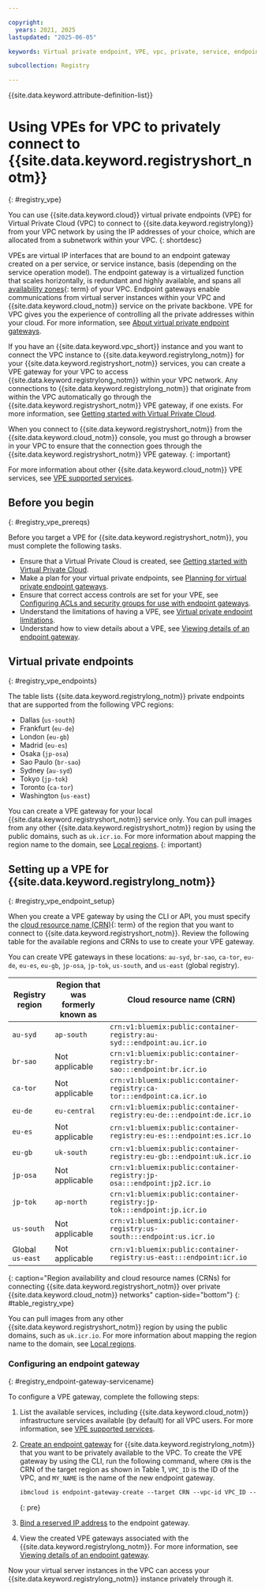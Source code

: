 ```yaml
---

copyright:
  years: 2021, 2025
lastupdated: "2025-06-05"

keywords: Virtual private endpoint, VPE, vpc, private, service, endpoint gateway, gateway, endpoint

subcollection: Registry

---
```


{{site.data.keyword.attribute-definition-list}}

# Using VPEs for VPC to privately connect to {{site.data.keyword.registryshort_notm}}
{: #registry_vpe}

You can use {{site.data.keyword.cloud}} virtual private endpoints (VPE) for Virtual Private Cloud (VPC) to connect to {{site.data.keyword.registrylong}} from your VPC network by using the IP addresses of your choice, which are allocated from a subnetwork within your VPC.
{: shortdesc}

VPEs are virtual IP interfaces that are bound to an endpoint gateway created on a per service, or service instance, basis (depending on the service operation model). The endpoint gateway is a virtualized function that scales horizontally, is redundant and highly available, and spans all [availability zones](#x7018171){: term} of your VPC. Endpoint gateways enable communications from virtual server instances within your VPC and {{site.data.keyword.cloud_notm}} service on the private backbone. VPE for VPC gives you the experience of controlling all the private addresses within your cloud. For more information, see [About virtual private endpoint gateways](/docs/vpc?topic=vpc-about-vpe).

If you have an {{site.data.keyword.vpc_short}} instance and you want to connect the VPC instance to {{site.data.keyword.registrylong_notm}} for your {{site.data.keyword.registryshort_notm}} services, you can create a VPE gateway for your VPC to access {{site.data.keyword.registrylong_notm}} within your VPC network. Any connections to {{site.data.keyword.registrylong_notm}} that originate from within the VPC automatically go through the {{site.data.keyword.registryshort_notm}} VPE gateway, if one exists. For more information, see [Getting started with Virtual Private Cloud](/docs/vpc?topic=vpc-getting-started).

When you connect to {{site.data.keyword.registryshort_notm}} from the {{site.data.keyword.cloud_notm}} console, you must go through a browser in your VPC to ensure that the connection goes through the {{site.data.keyword.registryshort_notm}} VPE gateway.
{: important}

For more information about other {{site.data.keyword.cloud_notm}} VPE services, see [VPE supported services](/docs/vpc?topic=vpc-vpe-supported-services).

## Before you begin
{: #registry_vpe_prereqs}

Before you target a VPE for {{site.data.keyword.registryshort_notm}}, you must complete the following tasks.

- Ensure that a Virtual Private Cloud is created, see [Getting started with Virtual Private Cloud](/docs/vpc?topic=vpc-getting-started).
- Make a plan for your virtual private endpoints, see [Planning for virtual private endpoint gateways](/docs/vpc?topic=vpc-planning-considerations).
- Ensure that correct access controls are set for your VPE, see [Configuring ACLs and security groups for use with endpoint gateways](/docs/vpc?topic=vpc-configure-acls-sgs-endpoint-gateways).
- Understand the limitations of having a VPE, see [Virtual private endpoint limitations](/docs/vpc?topic=vpc-limitations-vpe).
- Understand how to view details about a VPE, see [Viewing details of an endpoint gateway](/docs/vpc?topic=vpc-vpe-viewing-details-of-an-endpoint-gateway).

## Virtual private endpoints
{: #registry_vpe_endpoints}

The table lists {{site.data.keyword.registrylong_notm}} private endpoints that are supported from the following VPC regions:

- Dallas (`us-south`)
- Frankfurt (`eu-de`)
- London (`eu-gb`)
- Madrid (`eu-es`)
- Osaka (`jp-osa`)
- Sao Paulo (`br-sao`)
- Sydney (`au-syd`)
- Tokyo (`jp-tok`)
- Toronto (`ca-tor`)
- Washington (`us-east`)

You can create a VPE gateway for your local {{site.data.keyword.registryshort_notm}} service only. You can pull images from any other {{site.data.keyword.registryshort_notm}} region by using the public domains, such as `uk.icr.io`. For more information about mapping the region name to the domain, see [Local regions](/docs/Registry?topic=Registry-registry_overview#registry_regions_local).
{: important}

## Setting up a VPE for {{site.data.keyword.registrylong_notm}}
{: #registry_vpe_endpoint_setup}

When you create a VPE gateway by using the CLI or API, you must specify the [cloud resource name (CRN)](#x9494304){: term} of the region that you want to connect to {{site.data.keyword.registryshort_notm}}. Review the following table for the available regions and CRNs to use to create your VPE gateway.

You can create VPE gateways in these locations:  `au-syd`, `br-sao`, `ca-tor`, `eu-de`, `eu-es`, `eu-gb`, `jp-osa`, `jp-tok`, `us-south`, and `us-east` (global registry).

| Registry region | Region that was formerly known as | Cloud resource name (CRN) |
|-----------------|----------------------------------|---------------------------|
| `au-syd` | `ap-south` | `crn:v1:bluemix:public:container-registry:au-syd:::endpoint:au.icr.io` |
| `br-sao` | Not applicable | `crn:v1:bluemix:public:container-registry:br-sao:::endpoint:br.icr.io` |
| `ca-tor` | Not applicable | `crn:v1:bluemix:public:container-registry:ca-tor:::endpoint:ca.icr.io` |
| `eu-de` | `eu-central` | `crn:v1:bluemix:public:container-registry:eu-de:::endpoint:de.icr.io` |
| `eu-es` | Not applicable | `crn:v1:bluemix:public:container-registry:eu-es:::endpoint:es.icr.io` |
| `eu-gb` | `uk-south` | `crn:v1:bluemix:public:container-registry:eu-gb:::endpoint:uk.icr.io` |
| `jp-osa` | Not applicable | `crn:v1:bluemix:public:container-registry:jp-osa:::endpoint:jp2.icr.io` |
| `jp-tok` | `ap-north` | `crn:v1:bluemix:public:container-registry:jp-tok:::endpoint:jp.icr.io` |
| `us-south` | Not applicable | `crn:v1:bluemix:public:container-registry:us-south:::endpoint:us.icr.io` |
| Global `us-east` | Not applicable | `crn:v1:bluemix:public:container-registry:us-east:::endpoint:icr.io` |
{: caption="Region availability and cloud resource names (CRNs) for connecting {{site.data.keyword.registryshort_notm}} over private {{site.data.keyword.cloud_notm}} networks" caption-side="bottom"}
{: #table_registry_vpe}

You can pull images from any other {{site.data.keyword.registryshort_notm}} region by using the public domains, such as `uk.icr.io`. For more information about mapping the region name to the domain, see [Local regions](/docs/Registry?topic=Registry-registry_overview#registry_regions_local).

### Configuring an endpoint gateway
{: #registry_endpoint-gateway-servicename}

To configure a VPE gateway, complete the following steps:

1. List the available services, including {{site.data.keyword.cloud_notm}} infrastructure services available (by default) for all VPC users. For more information, see [VPE supported services](/docs/vpc?topic=vpc-vpe-supported-services).
2. [Create an endpoint gateway](/docs/vpc?topic=vpc-ordering-endpoint-gateway) for {{site.data.keyword.registrylong_notm}} that you want to be privately available to the VPC. To create the VPE gateway by using the CLI, run the following command, where `CRN` is the CRN of the target region as shown in Table 1, `VPC_ID` is the ID of the VPC, and `MY_NAME` is the name of the new endpoint gateway.

    ```txt
    ibmcloud is endpoint-gateway-create --target CRN --vpc-id VPC_ID --name MY_NAME
    ```
    {: pre}

3. [Bind a reserved IP address](/docs/vpc?topic=vpc-bind-unbind-reserved-ip) to the endpoint gateway.
4. View the created VPE gateways associated with the {{site.data.keyword.registrylong_notm}}. For more information, see [Viewing details of an endpoint gateway](/docs/vpc?topic=vpc-vpe-viewing-details-of-an-endpoint-gateway).

Now your virtual server instances in the VPC can access your {{site.data.keyword.registrylong_notm}} instance privately through it.
